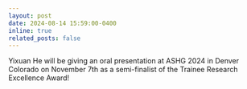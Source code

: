 ```yaml
---
layout: post
date: 2024-08-14 15:59:00-0400
inline: true
related_posts: false
---
```


Yixuan He will be giving an oral presentation at ASHG 2024 in Denver Colorado on November 7th as a semi-finalist of the Trainee Research Excellence Award!
